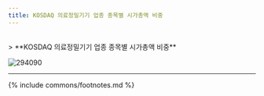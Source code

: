 ```yaml
---
title: KOSDAQ 의료정밀기기 업종 종목별 시가총액 비중
---
```

<br>
> **KOSDAQ 의료정밀기기 업종 종목별 시가총액 비중<a id="pie"></a>**

![294090](images/kosdaq_업종_의료정밀기기_종목.png)

---
{% include commons/footnotes.md %}